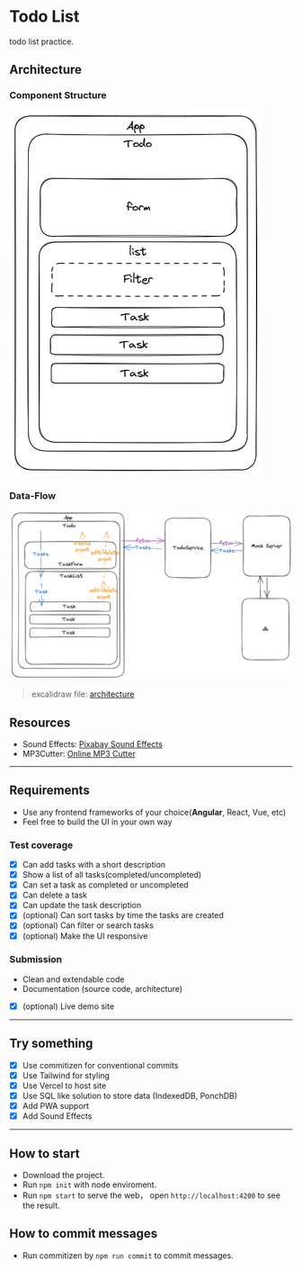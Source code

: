 # Todo List

todo list practice.

## Architecture

### Component Structure

![Component Structure](readme-images/Component-Structure.png)

### Data-Flow

![Data-Flow](readme-images/Data-Flow.png)

> excalidraw file: [architecture](readme-images/Architecture_2023-06-12.excalidraw)

## Resources

- Sound Effects: [Pixabay Sound Effects](https://pixabay.com/sound-effects/)
- MP3Cutter: [Online MP3 Cutter](https://mp3cut.net/tw/)

---

## Requirements

- Use any frontend frameworks of your choice(**Angular**, React, Vue, etc)
- Feel free to build the UI in your own way

### Test coverage

- [x] Can add tasks with a short description
- [x] Show a list of all tasks(completed/uncompleted)
- [x] Can set a task as completed or uncompleted
- [x] Can delete a task
- [x] Can update the task description
- [x] (optional) Can sort tasks by time the tasks are created
- [x] (optional) Can filter or search tasks
- [x] (optional) Make the UI responsive

### Submission

- Clean and extendable code
- Documentation (source code, architecture)
- [x] (optional) Live demo site

---

## Try something

- [x] Use commitizen for conventional commits
- [x] Use Tailwind for styling
- [x] Use Vercel to host site
- [x] Use SQL like solution to store data (IndexedDB, PonchDB)
- [x] Add PWA support
- [x] Add Sound Effects

---

## How to start

- Download the project.
- Run `npm init` with node enviroment.
- Run `npm start` to serve the web， open `http://localhost:4200` to see the result.

## How to commit messages

- Run commitizen by `npm run commit` to commit messages.
